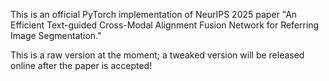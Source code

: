 This is an official PyTorch implementation of NeurIPS 2025 paper "An Efficient Text-guided Cross-Modal Alignment Fusion Network for Referring Image Segmentation."

This is a raw version at the moment; a tweaked version will be released online after the paper is accepted!
